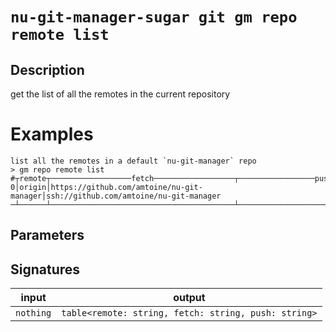 # `nu-git-manager-sugar git gm repo remote list`
## Description
get the list of all the remotes in the current repository
# Examples
    list all the remotes in a default `nu-git-manager` repo
    > gm repo remote list
    #┬remote┬──────────────────fetch──────────────────┬─────────────────push──────────────────
    0│origin│https://github.com/amtoine/nu-git-manager│ssh://github.com/amtoine/nu-git-manager
    ─┴──────┴─────────────────────────────────────────┴───────────────────────────────────────



## Parameters


## Signatures
| input     | output                                               |
| --------- | ---------------------------------------------------- |
| `nothing` | `table<remote: string, fetch: string, push: string>` |
